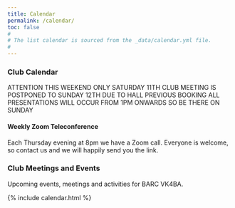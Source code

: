 ```yaml
---
title: Calendar
permalink: /calendar/
toc: false
#
# The list calendar is sourced from the _data/calendar.yml file.
#
---
```


### Club Calendar

ATTENTION THIS WEEKEND ONLY SATURDAY 11TH CLUB MEETING IS POSTPONED TO SUNDAY 12TH DUE TO HALL PREVIOUS BOOKING
ALL PRESENTATIONS WILL OCCUR FROM 1PM ONWARDS SO BE THERE ON SUNDAY


#### Weekly Zoom Teleconference

Each Thursday evening at 8pm we have a Zoom call. Everyone is welcome, so
contact us and we will happily send you the link.

### Club Meetings and Events

Upcoming events, meetings and activities for BARC VK4BA.

{% include calendar.html %}
